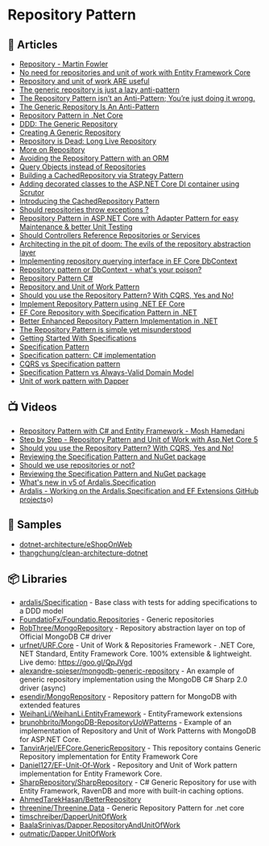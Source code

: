 # Repository Pattern

## 📕 Articles
- [Repository - Martin Fowler](https://martinfowler.com/eaaCatalog/repository.html)
- [No need for repositories and unit of work with Entity Framework Core](https://gunnarpeipman.com/ef-core-repository-unit-of-work/) 
- [Repository and unit of work ARE useful](https://dotnetfalcon.com/repository-and-unit-of-work-are-useful/) 
- [The generic repository is just a lazy anti-pattern](https://www.ben-morris.com/why-the-generic-repository-is-just-a-lazy-anti-pattern/)
- [The Repository Pattern isn’t an Anti-Pattern; You’re just doing it wrong.](https://brianbu.com/2019/09/25/the-repository-pattern-isnt-an-anti-pattern-youre-just-doing-it-wrong/)
- [The Generic Repository Is An Anti-Pattern](https://blog.sapiensworks.com/post/2012/03/05/The-Generic-Repository-Is-An-Anti-Pattern.aspx)
- [Repository Pattern in .Net Core](https://www.programmingwithwolfgang.com/repository-pattern-net-core/)
- [DDD: The Generic Repository](http://codebetter.com/gregyoung/2009/01/16/ddd-the-generic-repository/)
- [Creating A Generic Repository](https://medium.com/@morgankenyon/tinroll-4-creating-a-generic-repository-9846c72e11ec)
- [Repository is Dead: Long Live Repository](http://codebetter.com/gregyoung/2009/04/23/repository-is-dead-long-live-repository/)
- [More on Repository](http://codebetter.com/gregyoung/2009/04/24/more-on-repository/)
- [Avoiding the Repository Pattern with an ORM](https://codeopinion.com/avoiding-the-repository-pattern-with-an-orm/)
- [Query Objects instead of Repositories](https://codeopinion.com/query-objects-instead-of-repositories/)
- [Building a CachedRepository via Strategy Pattern](https://ardalis.com/building-a-cachedrepository-via-strategy-pattern/?utm_sq=glv8x7culc)
- [Adding decorated classes to the ASP.NET Core DI container using Scrutor](https://andrewlock.net/adding-decorated-classes-to-the-asp.net-core-di-container-using-scrutor/)
- [Introducing the CachedRepository Pattern](https://ardalis.com/introducing-the-cachedrepository-pattern/)
- [Should repositories throw exceptions ?](https://minasami.com/2020/09/14/should-repositories-throw-exceptions.html)
- [Repository Pattern in ASP.NET Core with Adapter Pattern for easy Maintenance & better Unit Testing](https://procodeguide.com/programming/repository-pattern-in-aspnet-core/)
- [Should Controllers Reference Repositories or Services](https://ardalis.com/should-controllers-reference-repositories-services/)
- [Architecting in the pit of doom: The evils of the repository abstraction layer](https://ayende.com/blog/4784/architecting-in-the-pit-of-doom-the-evils-of-the-repository-abstraction-layer)
- [Implementing repository querying interface in EF Core DbContext](https://gunnarpeipman.com/ef-core-dbcontext-repository/)
- [Repository pattern or DbContext - what's your poison?](https://www.reddit.com/r/dotnet/comments/rc2lzj/repository_pattern_or_dbcontext_whats_your_poison/)
- [Repository Pattern C#](https://codewithshadman.com/repository-pattern-csharp/)
- [Repository and Unit of Work Pattern](https://www.programmingwithwolfgang.com/repository-and-unit-of-work-pattern/)
- [Should you use the Repository Pattern? With CQRS, Yes and No!](https://codeopinion.com/should-you-use-the-repository-pattern-with-cqrs-yes-and-no/)
- [Implement Repository Pattern using .NET EF Core](https://thecodeblogger.com/2021/06/27/implement-repository-pattern-using-net-ef-core/)
- [EF Core Repository with Specification Pattern in .NET](https://thecodeblogger.com/2021/07/01/ef-core-repository-with-specification-pattern-in-net/)
- [Better Enhanced Repository Pattern Implementation in .NET ](https://levelup.gitconnected.com/better-enhanced-repository-pattern-implementation-in-net-c-4e6f4bbe48a9)
- [The Repository Pattern is simple yet misunderstood](https://blog.elmah.io/the-repository-pattern-is-simple-yet-misunderstood/)
- [Getting Started With Specifications](https://blog.nimblepros.com/blogs/getting-started-with-specifications/)
- [Specification Pattern](https://deviq.com/design-patterns/specification-pattern)
- [Specification pattern: C# implementation](https://enterprisecraftsmanship.com/posts/specification-pattern-c-implementation/)
- [CQRS vs Specification pattern](https://enterprisecraftsmanship.com/posts/cqrs-vs-specification-pattern/)
- [Specification Pattern vs Always-Valid Domain Model](https://enterprisecraftsmanship.com/posts/specification-pattern-always-valid-domain-model/)
- [Unit of work pattern with Dapper](https://dejanstojanovic.net/aspnet/2021/november/unit-of-work-pattern-with-dapper/)
## 📺 Videos
- [Repository Pattern with C# and Entity Framework - Mosh Hamedani](https://www.youtube.com/watch?v=rtXpYpZdOzM)
- [Step by Step - Repository Pattern and Unit of Work with Asp.Net Core 5](https://www.youtube.com/watch?v=-jcf1Qq8A-4)
- [Should you use the Repository Pattern? With CQRS, Yes and No!](https://www.youtube.com/watch?v=01lygxvbao4)
- [Reviewing the Specification Pattern and NuGet package](https://www.youtube.com/watch?v=BgWWbBUWyig)
- [Should we use repositories or not?](https://www.youtube.com/watch?v=1usrGohx8Bo)
- [Reviewing the Specification Pattern and NuGet package](https://www.youtube.com/watch?v=BgWWbBUWyig)
- [What's new in v5 of Ardalis.Specification](https://www.youtube.com/watch?v=gT72mWdD4Qo)
- [Ardalis - Working on the Ardalis.Specification and EF Extensions GitHub projects](https://www.youtube.com/watch?v=PbHic9Ndqoc)o)
## 🚀 Samples
- [dotnet-architecture/eShopOnWeb](https://github.com/dotnet-architecture/eShopOnWeb/blob/15bd78ee5b753a51fd9f8214a6ee8f5007e2d40f/src/Infrastructure/Data/EfRepository.cs)
- [thangchung/clean-architecture-dotnet](https://github.com/thangchung/clean-architecture-dotnet/blob/main/src/N8T.Infrastructure.EfCore/Repository.cs)
## 📦 Libraries
- [ardalis/Specification](https://github.com/ardalis/Specification) - Base class with tests for adding specifications to a DDD model
- [FoundatioFx/Foundatio.Repositories](https://github.com/FoundatioFx/Foundatio.Repositories) - Generic repositories
- [RobThree/MongoRepository](https://github.com/RobThree/MongoRepository) - Repository abstraction layer on top of Official MongoDB C# driver
- [urfnet/URF.Core](https://github.com/urfnet/URF.Core) - Unit of Work & Repositories Framework - .NET Core, NET Standard, Entity Framework Core. 100% extensible & lightweight. Live demo: https://goo.gl/QpJVgd
- [alexandre-spieser/mongodb-generic-repository](https://github.com/alexandre-spieser/mongodb-generic-repository) - An example of generic repository implementation using the MongoDB C# Sharp 2.0 driver (async)
- [esendir/MongoRepository](https://github.com/esendir/MongoRepository) - Repository pattern for MongoDB with extended features
- [WeihanLi/WeihanLi.EntityFramework](https://github.com/WeihanLi/WeihanLi.EntityFramework) - EntityFramework extensions
- [brunohbrito/MongoDB-RepositoryUoWPatterns](https://github.com/brunohbrito/MongoDB-RepositoryUoWPatterns) - Example of an implementation of Repository and Unit of Work Patterns with MongoDB for ASP.NET Core.
- [TanvirArjel/EFCore.GenericRepository](https://github.com/TanvirArjel/EFCore.GenericRepository) - This repository contains Generic Repository implementation for Entity Framework Core
- [Daniel127/EF-Unit-Of-Work](https://github.com/Daniel127/EF-Unit-Of-Work) - Repository and Unit of Work pattern implementation for Entity Framework Core.
- [SharpRepository/SharpRepository](https://github.com/SharpRepository/SharpRepository) - C# Generic Repository for use with Entity Framework, RavenDB and more with built-in caching options.
- [AhmedTarekHasan/BetterRepository](https://github.com/AhmedTarekHasan/BetterRepository)
- [threenine/Threenine.Data](https://github.com/threenine/Threenine.Data) - Generic Repository Pattern for .net core
- [timschreiber/DapperUnitOfWork](https://github.com/timschreiber/DapperUnitOfWork)
- [BaalaSrinivas/Dapper.RepositoryAndUnitOfWork](https://github.com/BaalaSrinivas/Dapper.RepositoryAndUnitOfWork)
- [outmatic/Dapper.UnitOfWork](https://github.com/outmatic/Dapper.UnitOfWork)
